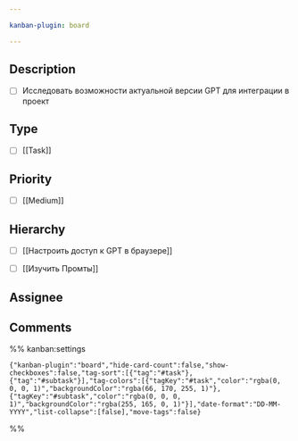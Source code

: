 ```yaml
---

kanban-plugin: board

---
```


## Description

- [ ] Исследовать возможности актуальной версии GPT для интеграции в проект


## Type

- [ ] [[Task]]


## Priority

- [ ] [[Medium]]


## Hierarchy

- [ ] [[Настроить доступ к GPT в браузере]]
- [ ] [[Изучить Промты]]


## Assignee



## Comments





%% kanban:settings
```
{"kanban-plugin":"board","hide-card-count":false,"show-checkboxes":false,"tag-sort":[{"tag":"#task"},{"tag":"#subtask"}],"tag-colors":[{"tagKey":"#task","color":"rgba(0, 0, 0, 1)","backgroundColor":"rgba(66, 170, 255, 1)"},{"tagKey":"#subtask","color":"rgba(0, 0, 0, 1)","backgroundColor":"rgba(255, 165, 0, 1)"}],"date-format":"DD-MM-YYYY","list-collapse":[false],"move-tags":false}
```
%%